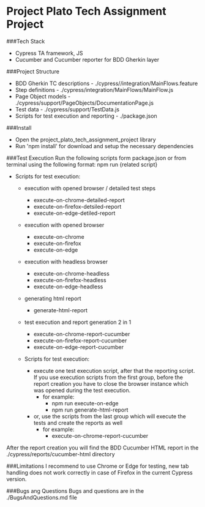 # Project Plato Tech Assignment Project

###Tech Stack
 - Cypress TA framework, JS
 - Cucumber and Cucumber reporter for BDD Gherkin layer

###Project Structure
 - BDD Gherkin TC descriptions - ./cypress//integration/MainFlows.feature
 - Step definitions - ./cypress/integration/MainFlows/MainFlow.js
 - Page Object models - ./cypress/support/PageObjects/DocumentationPage.js
 - Test data - ./cypress/support/TestData.js
 - Scripts for test execution and reporting - ./package.json

###Install
 - Open the project_plato_tech_assignment_project library
 - Run 'npm install' for download and setup the necessary dependencies

###Test Execution
Run the following scripts form package.json or from terminal using the following format:
npm run {related script}

 - Scripts for test execution:
   - execution with opened browser / detailed test steps 
     - execute-on-chrome-detailed-report 
     - execute-on-firefox-detsiled-report 
     - execute-on-edge-detiled-report 
     
   - execution with opened browser
     - execute-on-chrome
     - execute-on-firefox
     - execute-on-edge
     
   - execution with headless browser
     - execute-on-chrome-headless
     - execute-on-firefox-headless
     - execute-on-edge-headless
     
   - generating html report 
     - generate-html-report
     
   - test execution and report generation 2 in 1
     - execute-on-chrome-report-cucumber
     - execute-on-firefox-report-cucumber
     - execute-on-edge-report-cucumber

   - Scripts for test execution:
     - execute one test execution script, after that the reporting script. If you use execution scripts from the first group, before the report creation you have to close the browser instance which was opened during the test execution.
       - for example:
         - npm run execute-on-edge
         - npm run generate-html-report
     - or, use the scripts from the last group which will execute the tests and create the reports as well
       - for example:
           - execute-on-chrome-report-cucumber

After the report creation you will find the BDD Cucumber HTML report in the ./cypress/reports/cucumber-html directory

###Limitations
I recommend to use Chrome or Edge for testing, new tab handling does not work correctly in case of Firefox in the current Cypress version.

###Bugs ang Questions
Bugs and questions are in the ./BugsAndQuestions.md file